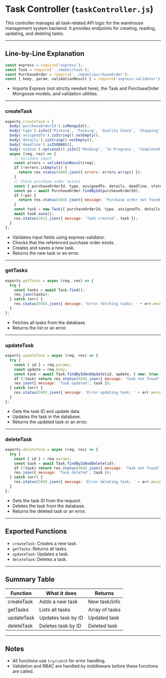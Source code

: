 # Task Controller (`taskController.js`)

This controller manages all task-related API logic for the warehouse management system backend. It provides endpoints for creating, reading, updating, and deleting tasks.

---

## Line-by-Line Explanation

```js
const express = require('express');
const Task = require('../model/task');
const PurchaseOrder = require('../model/purchaseOrder');
const { body, param, validationResult } = require('express-validator');
```
- Imports Express (not strictly needed here), the Task and PurchaseOrder Mongoose models, and validation utilities.

---

### createTask
```js
exports.createTask = [
  body('purchaseOrderId').isMongoId(),
  body('type').isIn(['Picking', 'Packing', 'Quality Check', 'Shipping']),
  body('assignedTo').isString().notEmpty(),
  body('details').isString().notEmpty(),
  body('deadline').isISO8601(),
  body('status').optional().isIn(['Pending', 'In Progress', 'Completed']),
  async (req, res) => {
    // Validate input
    const errors = validationResult(req);
    if (!errors.isEmpty()) {
      return res.status(400).json({ errors: errors.array() });
    }
    // Check purchase order exists
    const { purchaseOrderId, type, assignedTo, details, deadline, status } = req.body;
    const po = await PurchaseOrder.findById(purchaseOrderId);
    if (!po) {
      return res.status(404).json({ message: 'Purchase order not found' });
    }
    const task = new Task({ purchaseOrderId, type, assignedTo, details, deadline, status });
    await task.save();
    res.status(201).json({ message: 'Task created', task });
  }
];
```
- Validates input fields using express-validator.
- Checks that the referenced purchase order exists.
- Creates and saves a new task.
- Returns the new task or an error.

---

### getTasks
```js
exports.getTasks = async (req, res) => {
  try {
    const tasks = await Task.find();
    res.json(tasks);
  } catch (err) {
    res.status(500).json({ message: 'Error fetching tasks: ' + err.message });
  }
};
```
- Fetches all tasks from the database.
- Returns the list or an error.

---

### updateTask
```js
exports.updateTask = async (req, res) => {
  try {
    const { id } = req.params;
    const update = req.body;
    const task = await Task.findByIdAndUpdate(id, update, { new: true });
    if (!task) return res.status(404).json({ message: 'Task not found' });
    res.json({ message: 'Task updated', task });
  } catch (err) {
    res.status(500).json({ message: 'Error updating task: ' + err.message });
  }
};
```
- Gets the task ID and update data.
- Updates the task in the database.
- Returns the updated task or an error.

---

### deleteTask
```js
exports.deleteTask = async (req, res) => {
  try {
    const { id } = req.params;
    const task = await Task.findByIdAndDelete(id);
    if (!task) return res.status(404).json({ message: 'Task not found' });
    res.json({ message: 'Task deleted', task });
  } catch (err) {
    res.status(500).json({ message: 'Error deleting task: ' + err.message });
  }
};
```
- Gets the task ID from the request.
- Deletes the task from the database.
- Returns the deleted task or an error.

---

## Exported Functions
- `createTask`: Creates a new task.
- `getTasks`: Returns all tasks.
- `updateTask`: Updates a task.
- `deleteTask`: Deletes a task.

---

## Summary Table
| Function     | What it does                        | Returns           |
|--------------|-------------------------------------|-------------------|
| createTask   | Adds a new task                     | New task/info     |
| getTasks     | Lists all tasks                     | Array of tasks    |
| updateTask   | Updates task by ID                  | Updated task      |
| deleteTask   | Deletes task by ID                  | Deleted task      |

---

## Notes
- All functions use `try/catch` for error handling.
- Validation and RBAC are handled by middleware before these functions are called.
